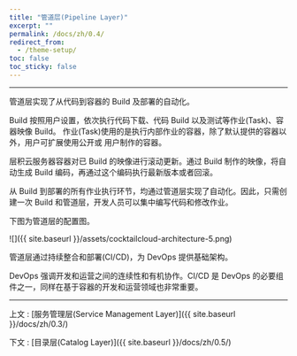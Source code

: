 ```yaml
---
title: "管道层(Pipeline Layer)"
excerpt: ""
permalink: /docs/zh/0.4/
redirect_from:
  - /theme-setup/
toc: false
toc_sticky: false
---
```


---
管道层实现了从代码到容器的 Build 及部署的自动化。

Build 按照用户设置，依次执行代码下载、代码 Build 以及测试等作业(Task)、容器映像 Build。 作业(Task)使用的是执行内部作业的容器，除了默认提供的容器以外，用户可扩展使用公开或 用户制作的容器。

层积云服务器容器对已 Build 的映像进行滚动更新。通过 Build 制作的映像，将自动生成 Build 编码，再通过这个编码执行最新版本或者回滚。

从 Build 到部署的所有作业执行环节，均通过管道层实现了自动化。因此，只需创建一次 Build 和管道层，开发人员可以集中编写代码和修改作业。

下图为管道层的配置图。

![]({{ site.baseurl }}/assets/cocktailcloud-architecture-5.png)

管道层通过持续整合和部署(CI/CD)，为 DevOps 提供基础架构。

DevOps 强调开发和运营之间的连续性和有机协作。CI/CD 是 DevOps 的必要组件之一，同样在基于容器的开发和运营领域也非常重要。

---

上文 : [服务管理层(Service Management Layer)]({{ site.baseurl }}/docs/zh/0.3/)

下文 : [目录层(Catalog Layer)]({{ site.baseurl }}/docs/zh/0.5/)
